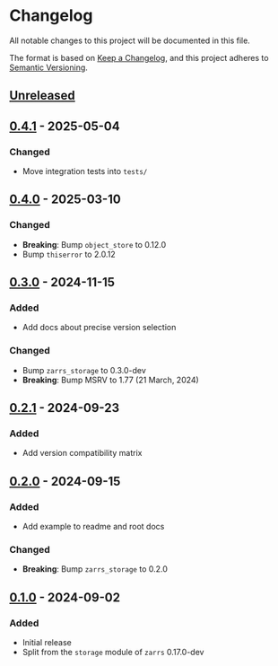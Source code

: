 # Changelog

All notable changes to this project will be documented in this file.

The format is based on [Keep a Changelog](https://keepachangelog.com/en/1.0.0/),
and this project adheres to [Semantic Versioning](https://semver.org/spec/v2.0.0.html).

## [Unreleased]

## [0.4.1] - 2025-05-04

### Changed
- Move integration tests into `tests/`

## [0.4.0] - 2025-03-10

### Changed
- **Breaking**: Bump `object_store` to 0.12.0
- Bump `thiserror` to 2.0.12

## [0.3.0] - 2024-11-15

### Added
 - Add docs about precise version selection

### Changed
 - Bump `zarrs_storage` to 0.3.0-dev
 - **Breaking**: Bump MSRV to 1.77 (21 March, 2024)

## [0.2.1] - 2024-09-23

### Added
 - Add version compatibility matrix

## [0.2.0] - 2024-09-15

### Added
 - Add example to readme and root docs

### Changed
 - **Breaking**: Bump `zarrs_storage` to 0.2.0

## [0.1.0] - 2024-09-02

### Added
 - Initial release
 - Split from the `storage` module of `zarrs` 0.17.0-dev

[unreleased]: https://github.com/LDeakin/zarrs/compare/zarrs_object_store-v0.4.1...HEAD
[0.4.1]: https://github.com/LDeakin/zarrs/releases/tag/zarrs_object_store-v0.4.1
[0.4.0]: https://github.com/LDeakin/zarrs/releases/tag/zarrs_object_store-v0.4.0
[0.3.0]: https://github.com/LDeakin/zarrs/releases/tag/zarrs_object_store-v0.3.0
[0.2.1]: https://github.com/LDeakin/zarrs/releases/tag/zarrs_object_store-v0.2.1
[0.2.0]: https://github.com/LDeakin/zarrs/releases/tag/zarrs_object_store-v0.2.0
[0.1.0]: https://github.com/LDeakin/zarrs/releases/tag/zarrs_object_store-v0.1.0

